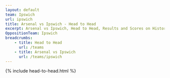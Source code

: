 ```yaml
---
layout: default
team: Ipswich
url: ipswich
title: Arsenal vs Ipswich - Head to Head
excerpt: Arsenal vs Ipswich, Head to Head, Results and Scores on History of Arsenal Football Club
OppositionTeam: Ipswich
breadcrumbs:
    - title: Head to Head
      url: /teams
    - title: Arsenal vs Ipswich
      url: /teams/ipswich
---
```


{% include head-to-head.html %}